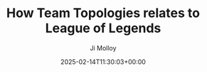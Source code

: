 ---
title: "How Team Topologies relates to League of Legends"
date: 2025-02-14T11:30:03+00:00
# weight: 1
# aliases: ["/first"]
tags: ["team topologies", "game", "league of legends"]
author: "Ji Molloy"
showToc: true
TocOpen: false
draft: false
hidemeta: false
comments: false
description: "How different positions played in League of Legends relates to Team Topologies"
canonicalURL: "https://jiyeonmolloy.github.io/team-topologies-league-of-legends"
disableHLJS: true # to disable highlightjs
disableShare: true
disableHLJS: false
hideSummary: false
searchHidden: true
ShowReadingTime: true
ShowBreadCrumbs: true
ShowPostNavLinks: true
ShowWordCount: true
ShowRssButtonInSectionTermList: true
UseHugoToc: true
cover:
    image: "/assets/images/eevee-on-computer-circle.png" # image path/url
    alt: "Eevee on computer" # alt text
    caption: "Eevee" # display caption under cover
    relative: false # when using page bundles set this to true
    hidden: false # only hide on current single page
---